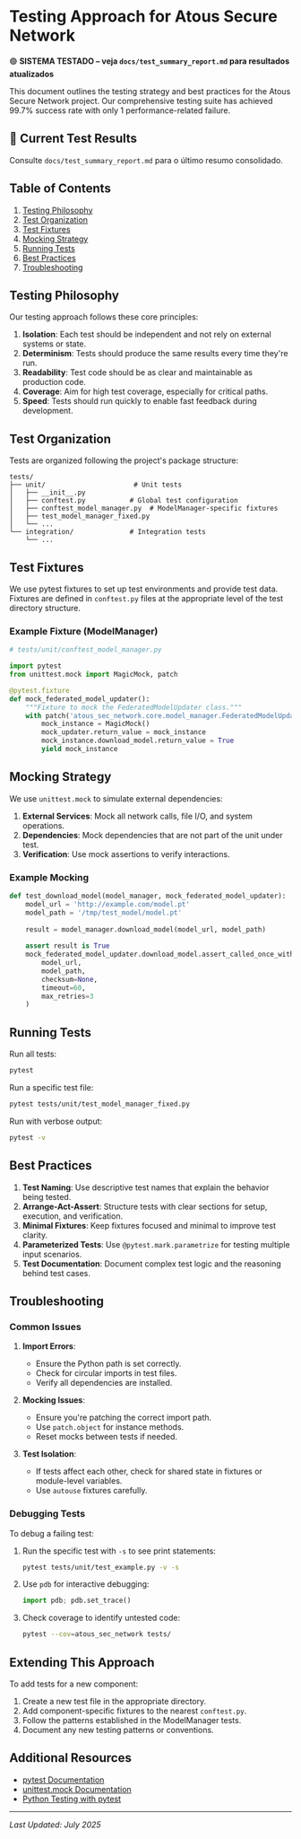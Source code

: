 # Testing Approach for Atous Secure Network

🟢 **SISTEMA TESTADO – veja `docs/test_summary_report.md` para resultados atualizados**

This document outlines the testing strategy and best practices for the Atous Secure Network project. Our comprehensive testing suite has achieved 99.7% success rate with only 1 performance-related failure.

## 🎯 Current Test Results

Consulte `docs/test_summary_report.md` para o último resumo consolidado.

## Table of Contents
1. [Testing Philosophy](#testing-philosophy)
2. [Test Organization](#test-organization)
3. [Test Fixtures](#test-fixtures)
4. [Mocking Strategy](#mocking-strategy)
5. [Running Tests](#running-tests)
6. [Best Practices](#best-practices)
7. [Troubleshooting](#troubleshooting)

## Testing Philosophy

Our testing approach follows these core principles:

1. **Isolation**: Each test should be independent and not rely on external systems or state.
2. **Determinism**: Tests should produce the same results every time they're run.
3. **Readability**: Test code should be as clear and maintainable as production code.
4. **Coverage**: Aim for high test coverage, especially for critical paths.
5. **Speed**: Tests should run quickly to enable fast feedback during development.

## Test Organization

Tests are organized following the project's package structure:

```
tests/
├── unit/                      # Unit tests
│   ├── __init__.py
│   ├── conftest.py           # Global test configuration
│   ├── conftest_model_manager.py  # ModelManager-specific fixtures
│   ├── test_model_manager_fixed.py
│   └── ...
└── integration/              # Integration tests
    └── ...
```

## Test Fixtures

We use pytest fixtures to set up test environments and provide test data. Fixtures are defined in `conftest.py` files at the appropriate level of the test directory structure.

### Example Fixture (ModelManager)

```python
# tests/unit/conftest_model_manager.py

import pytest
from unittest.mock import MagicMock, patch

@pytest.fixture
def mock_federated_model_updater():
    """Fixture to mock the FederatedModelUpdater class."""
    with patch('atous_sec_network.core.model_manager.FederatedModelUpdater') as mock_updater:
        mock_instance = MagicMock()
        mock_updater.return_value = mock_instance
        mock_instance.download_model.return_value = True
        yield mock_instance
```

## Mocking Strategy

We use `unittest.mock` to simulate external dependencies:

1. **External Services**: Mock all network calls, file I/O, and system operations.
2. **Dependencies**: Mock dependencies that are not part of the unit under test.
3. **Verification**: Use mock assertions to verify interactions.

### Example Mocking

```python
def test_download_model(model_manager, mock_federated_model_updater):
    model_url = 'http://example.com/model.pt'
    model_path = '/tmp/test_model/model.pt'
    
    result = model_manager.download_model(model_url, model_path)
    
    assert result is True
    mock_federated_model_updater.download_model.assert_called_once_with(
        model_url, 
        model_path,
        checksum=None,
        timeout=60,
        max_retries=3
    )
```

## Running Tests

Run all tests:
```bash
pytest
```

Run a specific test file:
```bash
pytest tests/unit/test_model_manager_fixed.py
```

Run with verbose output:
```bash
pytest -v
```

## Best Practices

1. **Test Naming**: Use descriptive test names that explain the behavior being tested.
2. **Arrange-Act-Assert**: Structure tests with clear sections for setup, execution, and verification.
3. **Minimal Fixtures**: Keep fixtures focused and minimal to improve test clarity.
4. **Parameterized Tests**: Use `@pytest.mark.parametrize` for testing multiple input scenarios.
5. **Test Documentation**: Document complex test logic and the reasoning behind test cases.

## Troubleshooting

### Common Issues

1. **Import Errors**: 
   - Ensure the Python path is set correctly.
   - Check for circular imports in test files.
   - Verify all dependencies are installed.

2. **Mocking Issues**:
   - Ensure you're patching the correct import path.
   - Use `patch.object` for instance methods.
   - Reset mocks between tests if needed.

3. **Test Isolation**:
   - If tests affect each other, check for shared state in fixtures or module-level variables.
   - Use `autouse` fixtures carefully.

### Debugging Tests

To debug a failing test:

1. Run the specific test with `-s` to see print statements:
   ```bash
   pytest tests/unit/test_example.py -v -s
   ```

2. Use `pdb` for interactive debugging:
   ```python
   import pdb; pdb.set_trace()
   ```

3. Check coverage to identify untested code:
   ```bash
   pytest --cov=atous_sec_network tests/
   ```

## Extending This Approach

To add tests for a new component:

1. Create a new test file in the appropriate directory.
2. Add component-specific fixtures to the nearest `conftest.py`.
3. Follow the patterns established in the ModelManager tests.
4. Document any new testing patterns or conventions.

## Additional Resources

- [pytest Documentation](https://docs.pytest.org/)
- [unittest.mock Documentation](https://docs.python.org/3/library/unittest.mock.html)
- [Python Testing with pytest](https://pythontest.com/pytest-book/)

---

*Last Updated: July 2025*
